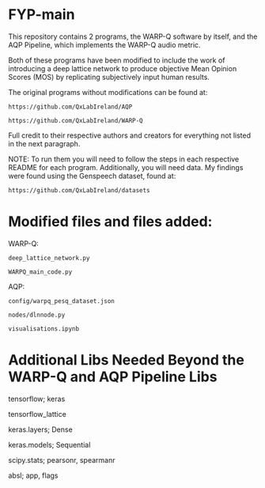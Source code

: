 # FYP-main

  This repository contains 2 programs, the WARP-Q software by itself, and the AQP Pipeline, which implements the WARP-Q audio metric.
  
  Both of these programs have been modified to include the work of introducing a deep lattice network to produce objective Mean Opinion Scores (MOS) by replicating subjectively input human results.
  
  The original programs without modifications can be found at:
  
    https://github.com/QxLabIreland/AQP
    
    https://github.com/QxLabIreland/WARP-Q
    
  Full credit to their respective authors and creators for everything not listed in the next paragraph.
  
  NOTE: To run them you will need to follow the steps in each respective README for each program. Additionally, you will need data. My findings were found using the Genspeech dataset, found at:
  
    https://github.com/QxLabIreland/datasets
  
# Modified files and files added:

  WARP-Q:
  
    deep_lattice_network.py
    
    WARPQ_main_code.py
  
  AQP:
  
    config/warpq_pesq_dataset.json
    
    nodes/dlnnode.py
    
    visualisations.ipynb

# Additional Libs Needed Beyond the WARP-Q and AQP Pipeline Libs
  tensorflow; keras
  
  tensorflow_lattice

  keras.layers; Dense

  keras.models; Sequential

  scipy.stats; pearsonr, spearmanr
  
  absl; app, flags
  
  
